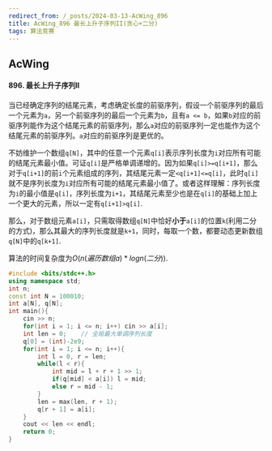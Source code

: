 ```yaml
---
redirect_from: /_posts/2024-03-13-AcWing_896
title: AcWing_896 最长上升子序列II(贪心+二分)
tags: 算法竞赛
---
```


## AcWing

####  896. 最长上升子序列II

当已经确定序列的结尾元素，考虑确定长度的前驱序列，假设一个前驱序列的最后一个元素为`a`，另一个前驱序列的最后一个元素为`b`，且有`a <= b`，如果`b`对应的前驱序列能作为这个结尾元素的前驱序列，那么`a`对应的前驱序列一定也能作为这个结尾元素的前驱序列。`a`对应的前驱序列是更优的。

不妨维护一个数组`q[N]`，其中的任意一个元素`q[i]`表示序列长度为`i`对应所有可能的结尾元素最小值。可证`q[i]`是严格单调递增的。因为如果`q[i]>=q[i+1]`，那么对于`q[i+1]`的前`i`个元素组成的序列，其结尾元素一定`<q[i+1]<=q[i]`，此时`q[i]`就不是序列长度为`i`对应所有可能的结尾元素最小值了。或者这样理解：序列长度为`i`的最小值是`q[i]`，序列长度为`i+1`，其结尾元素至少也是在`q[i]`的基础上加上一个更大的元素，所以一定有`q[i+1]>q[i]`.

那么，对于数组元素`a[i]`，只需取得数组`q[N]`中恰好**小于**`a[i]`的位置`k`(利用二分的方式)，那么其最大的序列长度就是`k+1`，同时，每取一个数，都要动态更新数组`q[N]`中的`q[k+1]`.

算法的时间复杂度为$O(n(遍历数组a)*logn(二分))$.

```cpp
#include <bits/stdc++.h>
using namespace std;
int n;
const int N = 100010;
int a[N], q[N];
int main(){
    cin >> n;
    for(int i = 1; i <= n; i++) cin >> a[i];
    int len = 0;    // 全局最大单调序列长度
    q[0] = (int)-2e9;
    for(int i = 1; i <= n; i++){
        int l = 0, r = len;
        while(l < r){
            int mid = l + r + 1 >> 1;
            if(q[mid] < a[i]) l = mid;
            else r = mid - 1;
        }
        len = max(len, r + 1);
        q[r + 1] = a[i];
    }
    cout << len << endl;
    return 0;
}
```
